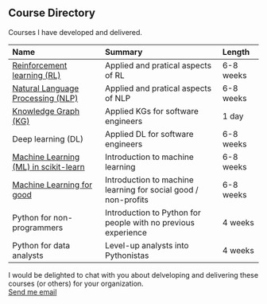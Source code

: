 Course Directory
------

Courses I have developed and delivered.

| Name | Summary | Length |
|:-----|:--------|:-------|
| [Reinforcement learning (RL)](https://github.com/brianspiering/rl-course)        |  Applied and pratical aspects of RL | 6-8 weeks |
| [Natural Language Processing (NLP)](https://github.com/brianspiering/nlp-course) | Applied and pratical aspects of NLP | 6-8 weeks |
| [Knowledge Graph (KG)](https://github.com/brianspiering/knowledge-graph-workshop)| Applied KGs for software engineers  | 1 day |
| Deep learning (DL)                                                               | Applied DL for software engineers   | 6-8 weeks |
| [Machine Learning (ML) in scikit-learn](https://github.com/brianspiering/machine-learning-in-scikit-learn) | Introduction to machine learning | 6-8 weeks |
| [Machine Learning for good](https://github.com/DeltaAnalytics/machine_learning_for_good) | Introduction to machine learning for social good / non-profits | 6-8 weeks |
| Python for non-programmers | Introduction to Python for people with no previous experience | 4 weeks |
| Python for data analysts   | Level-up analysts into Pythonistas | 4 weeks |

I would be delighted to chat with you about delveloping and delivering these courses (or others) for your organization.  
[Send me email](mailto:bspiering@gmail.com)
